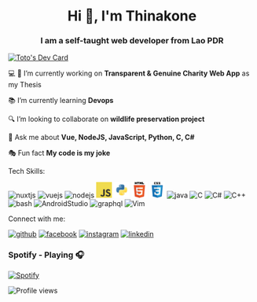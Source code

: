<h1 align="center">Hi 👋, I'm Thinakone</h1>
<h3 align="center">I am a self-taught web developer from Lao PDR</h3>

<a href="https://app.daily.dev/toto_thi"><img src="https://api.daily.dev/devcards/c8c9a23dc8e84faababbe02e9548158d.png?r=jph" width="400" alt="Toto's Dev Card"/></a>

 :computer: :hammer: I’m currently working on **Transparent & Genuine Charity Web App** as my Thesis

 📚 I’m currently learning **Devops**

 :mag: I’m looking to collaborate on **wildlife preservation project**

 💬 Ask me about **Vue, NodeJS, JavaScript, Python, C, C#**

 🎭 Fun fact **My code is my joke**

Tech Skills: 

<img src='https://cdn.jsdelivr.net/gh/devicons/devicon/icons/nuxtjs/nuxtjs-original.svg' alt='nuxtjs' height='32'> <img src='https://vuejs.org/images/logo.png' alt='vuejs' height='32'> <img src='https://img.icons8.com/color/2x/nodejs.png' alt='nodejs' height='32'> <img src='https://raw.githubusercontent.com/github/explore/80688e429a7d4ef2fca1e82350fe8e3517d3494d/topics/javascript/javascript.png' alt='javascript' height='32'> <img src='https://raw.githubusercontent.com/github/explore/80688e429a7d4ef2fca1e82350fe8e3517d3494d/topics/python/python.png' alt='python' height='32'> <img src='https://raw.githubusercontent.com/github/explore/80688e429a7d4ef2fca1e82350fe8e3517d3494d/topics/html/html.png' alt='html' height='32'> <img src='https://raw.githubusercontent.com/github/explore/80688e429a7d4ef2fca1e82350fe8e3517d3494d/topics/css/css.png' alt='css' height='32'> <img src='https://img.icons8.com/color/2x/java-coffee-cup-logo.png' alt='java' height='32'> <img src="https://encrypted-tbn0.gstatic.com/images?q=tbn:ANd9GcTszjiaVFVusgdG8vWy8b3K67aEtJt545LjpQ&usqp=CAU" alt='C' width='32' height='32'> <img src="https://seeklogo.com/images/C/c-sharp-c-logo-02F17714BA-seeklogo.com.png" alt='C#' width='32' height='32'> <img src="https://preview.redd.it/31b2ii8hchi31.jpg?auto=webp&s=309fe75e96212cf42c4120ca5adedaef52c41e01" alt='C++' width='32' height='32'> <img src="https://www.vectorlogo.zone/logos/gnu_bash/gnu_bash-icon.svg" alt="bash" width='32' height='32'> <img src='https://2.bp.blogspot.com/-tzm1twY_ENM/XlCRuI0ZkRI/AAAAAAAAOso/BmNOUANXWxwc5vwslNw3WpjrDlgs9PuwQCLcBGAsYHQ/s1600/pasted%2Bimage%2B0.png' alt='AndroidStudio' height='32'> <img src='https://montykamath.files.wordpress.com/2018/02/graphql.png?w=210&h=210' alt='graphql' height='32'> <img src='https://upload.wikimedia.org/wikipedia/commons/thumb/9/9f/Vimlogo.svg/1022px-Vimlogo.svg.png' alt='Vim' height='32'>

Connect with me:

[<img src='https://cdn.jsdelivr.net/npm/simple-icons@3.0.1/icons/github.svg' alt='github' height='40'>](https://github.com/Toto-thi)   [<img src='https://cdn.jsdelivr.net/npm/simple-icons@3.0.1/icons/facebook.svg' alt='facebook' height='40'>](https://www.facebook.com/TotoThii)  [<img src='https://cdn.jsdelivr.net/npm/simple-icons@3.0.1/icons/instagram.svg' alt='instagram' height='40'>](https://www.instagram.com/toto_thii)  [<img src='https://cdn.jsdelivr.net/npm/simple-icons@3.0.1/icons/linkedin.svg' alt='linkedin' height='40'>](www.linkedin.com/in/toto-thi) 


### Spotify - Playing :headphones:
[![Spotify](https://spotify-now-playing.toto-thi.vercel.app/api/spotify)](https://open.spotify.com/user/poxejuur7j4q1satbnxtnsljp)

![Profile views](https://gpvc.arturio.dev/Toto-thi) 


